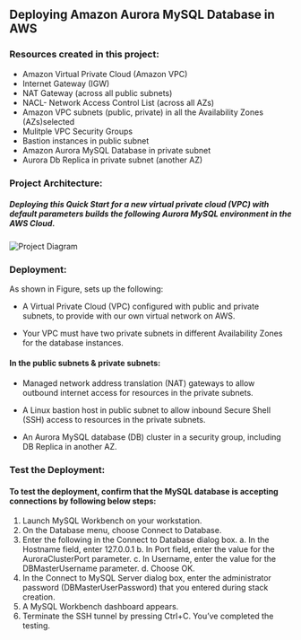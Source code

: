 ## Deploying Amazon Aurora MySQL Database in AWS

### Resources created in this project:
- Amazon Virtual Private Cloud (Amazon VPC)
- Internet Gateway (IGW)
- NAT Gateway (across all public subnets)
- NACL- Network Access Control List (across all AZs)
- Amazon VPC subnets (public, private) in all the Availability Zones (AZs)selected
- Mulitple VPC Security Groups
- Bastion instances in public subnet
- Amazon Aurora MySQL Database in private subnet 
- Aurora Db Replica in private subnet (another AZ)


### Project Architecture:
##### Deploying this Quick Start for a new virtual private cloud (VPC) with default parameters builds the following Aurora MySQL environment in the AWS Cloud.

![Project Diagram](https://github.com/ahsan598/aws-project-1/blob/main/aws-lift-and-shift-webapp.svg)


### Deployment:
As shown in Figure, sets up the following:

- A Virtual Private Cloud (VPC) configured with public and private subnets, to provide with our own virtual network on AWS.

- Your VPC must have two private subnets in different Availability Zones for the database instances.

#### In the public subnets & private subnets:

- Managed network address translation (NAT) gateways to allow outbound internet access for resources in the private subnets.

- A Linux bastion host in public subnet to allow inbound Secure Shell (SSH) access to resources in the private subnets.

- An Aurora MySQL database (DB) cluster in a security group, including DB Replica in another AZ.




### Test the Deployment:

#### To test the deployment, confirm that the MySQL database is accepting connections by following below steps:

1. Launch MySQL Workbench on your workstation.
2. On the Database menu, choose Connect to Database.
3. Enter the following in the Connect to Database dialog box.
    a. In the Hostname field, enter 127.0.0.1
    b. In Port field, enter the value for the AuroraClusterPort parameter.
    c. In Username, enter the value for the DBMasterUsername parameter.
    d. Choose OK.
4. In the Connect to MySQL Server dialog box, enter the administrator password (DBMasterUserPassword) that you entered during stack creation.
5. A MySQL Workbench dashboard appears.
6. Terminate the SSH tunnel by pressing Ctrl+C. You’ve completed the testing.